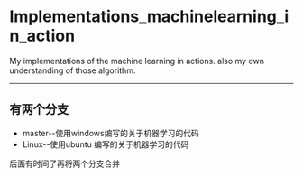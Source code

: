 # Implementations_machinelearning_in_action
My implementations of the machine learning in actions. also my own understanding of those algorithm.

---
## 有两个分支
+ master--使用windows编写的关于机器学习的代码
+ Linux--使用ubuntu 编写的关于机器学习的代码

后面有时间了再将两个分支合并